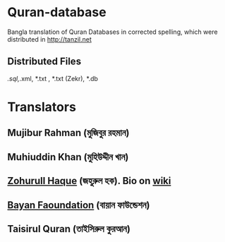 # Quran-database
Bangla translation of Quran Databases in corrected spelling, which were distributed in http://tanzil.net

## Distributed Files
*.sql,*.xml, *.txt , *.txt (Zekr), *.db

# Translators
## Mujibur Rahman (মুজিবুর রহমান)
## Muhiuddin Khan (মুহিউদ্দীন খান) 
## [Zohurull Haque](https://web.archive.org/web/20110929233259/http://www.qurantoday.com:80/translator.htm) (জহুরুল হক). Bio on [wiki](https://web.archive.org/web/20110929233259/http://www.qurantoday.com:80/translator.htm)
## [Bayan Faoundation](https://islamhouse.com/en/source/263386) (বায়ান ফাউন্ডেশন) 
## Taisirul Quran (তাইসিরুল কুরআন)
